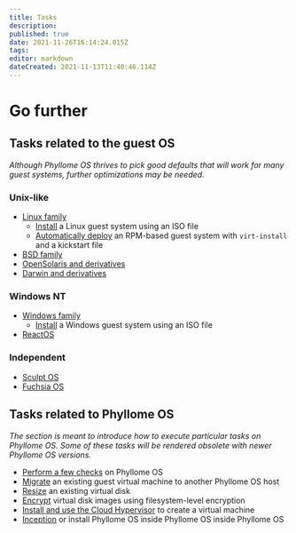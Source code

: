 ```yaml
---
title: Tasks
description: 
published: true
date: 2021-11-26T16:14:24.015Z
tags: 
editor: markdown
dateCreated: 2021-11-13T11:40:46.114Z
---
```


# Go further

## Tasks related to the guest OS

*Although Phyllome OS thrives to pick good defaults that will work for many guest systems, further optimizations may be needed.* 

### Unix-like
	
* [Linux family](/gofurther/linux)
	* [Install](/gofurther/install-guest) a Linux guest system using an ISO file
	* [Automatically deploy](/gofurther/virt-install) an RPM-based guest system with `virt-install` and a kickstart file 
* [BSD family](/gofurther/bsd)
* [OpenSolaris and derivatives](/gofurther/opensolaris)
* [Darwin and derivatives](/gofurther/darwin)

### Windows NT
	
* [Windows family](/gofurther/windows)
	* [Install](/gofurther/install-windows-guest) a Windows guest system using an ISO file
* [ReactOS](/gofurther/reactos)

### Independent

* [Sculpt OS](/gofurther/sculpt-os)
* [Fuchsia OS](/gofurther/fuchsia-os)

## Tasks related to Phyllome OS

*The section is meant to introduce how to execute particular tasks on Phyllome OS. Some of these tasks will be rendered obsolete with newer Phyllome OS versions.*

* [Perform a few checks](/gofurther/checks) on Phyllome OS
* [Migrate](/gofurther/migrate) an existing guest virtual machine to another Phyllome OS host
* [Resize](/gofurther/resize) an existing virtual disk
* [Encrypt](/gofurther/encrypt) virtual disk images using filesystem-level encryption
* [Install and use the Cloud Hypervisor](/gofurther/cloud-hypervisor) to create a virtual machine
* [Inception](/gofurther/inception) or install Phyllome OS inside Phyllome OS inside Phyllome OS
